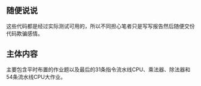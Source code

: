 ## 随便说说

​        这些代码都是经过实际测试可用的，所以不同担心笔者只是写写报告然后随便交份代码欺骗感情。

## 主体内容

​        主要包含平时布置的作业题以及最后的31条指令流水线CPU、乘法器、除法器和54条流水线CPU大作业。



